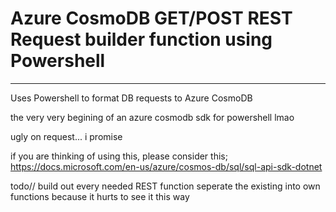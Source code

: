 # Azure CosmoDB GET/POST REST Request builder function using Powershell
______________

Uses Powershell to format DB requests to Azure CosmoDB

the very very begining of an azure cosmodb sdk for powershell lmao

ugly on request... i promise

if you are thinking of using this, please consider this;
https://docs.microsoft.com/en-us/azure/cosmos-db/sql/sql-api-sdk-dotnet


todo//
build out every needed REST function
seperate the existing into own functions because it hurts to see it this way
